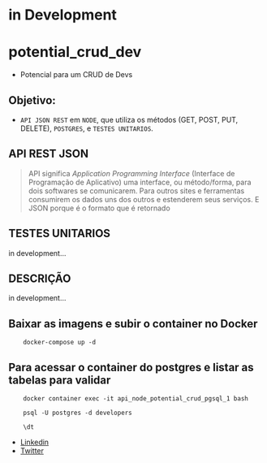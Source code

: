 # __in Development__

# potential_crud_dev

* Potencial para um CRUD de Devs


## Objetivo:
* `API JSON REST` em `NODE`, que utiliza os métodos (​GET​, ​POST​, ​PUT​, DELETE​), `POSTGRES`, e `TESTES UNITARIOS`.

## API REST JSON
> API significa *Application Programming Interface* (Interface de Programação de Aplicativo) uma interface, ou método/forma, para dois softwares se comunicarem. Para outros sites e ferramentas consumirem os dados uns dos outros e estenderem seus serviços. E JSON porque é o formato que é retornado

## TESTES UNITARIOS
in development...

## DESCRIÇÃO
in development...

## Baixar as imagens e subir o container no Docker

```
    docker-compose up -d 
```

## Para acessar o container do postgres e listar as tabelas para validar

```
    docker container exec -it api_node_potential_crud_pgsql_1 bash
    
    psql -U postgres -d developers

    \dt
```

- [Linkedin](https://www.linkedin.com/in/ayslan-fernandes-da-silva-5aa617171/) 
- [Twitter](https://twitter.com/Ayslan_FS)


